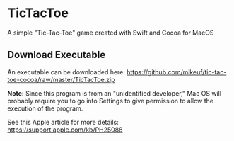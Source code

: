 # TicTacToe
A simple "Tic-Tac-Toe" game created with Swift and Cocoa for MacOS

## Download Executable
An executable can be downloaded here:
https://github.com/mikeuf/tic-tac-toe-cocoa/raw/master/TicTacToe.zip

**Note:** Since this program is from an "unidentified developer," Mac OS will probably require you to go into Settings to give permission to allow the execution of the program. 

See this Apple article for more details:
https://support.apple.com/kb/PH25088
